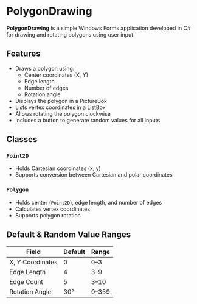# PolygonDrawing

**PolygonDrawing** is a simple Windows Forms application developed in C# for drawing and rotating polygons using user input.

## Features

- Draws a polygon using:
  - Center coordinates (X, Y)
  - Edge length
  - Number of edges
  - Rotation angle
- Displays the polygon in a PictureBox
- Lists vertex coordinates in a ListBox
- Allows rotating the polygon clockwise
- Includes a button to generate random values for all inputs

## Classes

### `Point2D`
- Holds Cartesian coordinates (x, y)
- Supports conversion between Cartesian and polar coordinates

### `Polygon`
- Holds center (`Point2D`), edge length, and number of edges
- Calculates vertex coordinates
- Supports polygon rotation

## Default & Random Value Ranges

| Field            | Default | Range       |
|------------------|---------|-------------|
| X, Y Coordinates | 0       | 0–3         |
| Edge Length      | 4       | 3–9         |
| Edge Count       | 5       | 3–10        |
| Rotation Angle   | 30°     | 0–359       |

